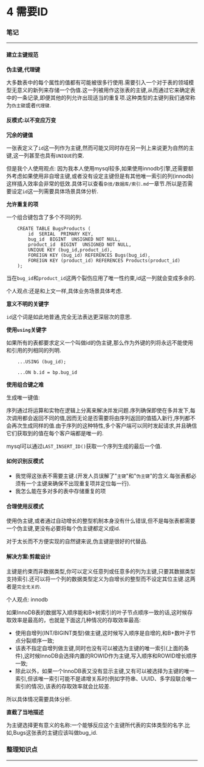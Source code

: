 # 4 需要ID

### 笔记

---

#### 建立主键规范

**伪主键,代理键**

大多数表中的每个属性的值都有可能被很多行使用.需要引入一个对于表的领域模型无意义的新列来存储一个伪值.这一列被用作这张表的主键,从而通过它来确定表中的一条记录,即便其他的列允许出现适当的重复项.这种类型的主键列我们通常称为`伪主键`或者`代理键`.

#### 反模式:以不变应万变

**冗余的键值**

一张表定义了`id`这一列作为主键,然而可能又同时存在另一列上来说更为自然的主键,这一列甚至也具有`UNIQUE`约束.

但是我个人使用观点: 因为我本人使用mysql较多,如果使用innodb引擎,还需要额外考虑如果使用非自增主键,或者没有设定主键但是有其他唯一索引的列(innodb)这样插入效率会非常的低效.具体可以查看`杂技/数据库/索引.md`一章节.所以是否需要设定`id`这一列需要具体场景具体分析.

**允许重复的项**

一个组合键包含了多个不同的列.

		CREATE TABLE BugsProducts (
			id	SERIAL	PRIMARY	KEY,
			bug_id	BIGINT	UNSIGNED NOT NULL,
			product_id	BIGINT	UNSIGNED NOT NULL,
			UNIQUE KEY (bug_id,product_id),
			FOREIGN KEY (bug_id) REFERENCES Bugs(bug_id),
			FOREIGN KEY (product_id) REFERENCES Products(product_id)
		);
		
当在`bug_id`和`product_id`这两个裂伤应用了唯一性约束,id这一列就会变成多余的.

个人观点:还是和上文一样,具体业务场景具体考虑.

**意义不明的关键字**

`id`这个词是如此地普通,完全无法表达更深层次的意思.

**使用`using`关键字**

如果所有的表都要求定义一个叫做id的伪主键,那么作为外键的列将永远不能使用和引用的列相同的列明.

		...USING (bug_id);
		
		...ON b.id = bp.bug_id
		
**使用组合键之难**

生成唯一键值:

序列通过将运算和实物在逻辑上分离来解决并发问题.序列确保即使在多并发下,每次调用都会返回不同的值,因而无论是否需要将由序列返回的值插入新行,序列都不会再次生成同样的值.由于序列的这种特性,多个客户端可以同时发起请求,并且确信它们获取到的值在每个客户端都是唯一的.

mysql可以通过`LAST_INSERT_ID()`获取一个序列生成的最后一个值.

#### 如何识别反模式

* 我觉得这张表不需要主键.(开发人员误解了"`主键`"和"`伪主键`"的含义.每张表都必须有一个主键来确保不出现重复项并定位每一行).
* 我怎么能在多对多的表中存储重复的项

#### 合理使用反模式

使用伪主键,或者通过自动增长的整型机制本身没有什么错误,但不是每张表都需要一个伪主键,更没有必要将每个伪主键都定义成id.

对于太长而不方便实现的自然键来说,伪主键是很好的代替品.

#### 解决方案:剪裁设计

主键是约束而非数据类型,你可以定义任意列或任意多的列为主键,只要其数据类型支持索引.还可以将一个列的数据类型定义为自增长的整型而不设定其位主键.这两者是`完全无关的`.

个人观点: innodb

如果InnoDB表的数据写入顺序能和B+树索引的叶子节点顺序一致的话,这时候存取效率是最高的，也就是下面这几种情况的存取效率最高:

* 使用自增列(INT/BIGINT类型)做主键,这时候写入顺序是自增的,和B+数叶子节点分裂顺序一致;
* 该表不指定自增列做主键,同时也没有可以被选为主键的唯一索引(上面的条件),这时候InnoDB会选择内置的ROWID作为主键,写入顺序和ROWID增长顺序一致;
* 除此以外，如果一个InnoDB表又没有显示主键,又有可以被选择为主键的唯一索引,但该唯一索引可能不是递增关系时(例如字符串、UUID、多字段联合唯一索引的情况),该表的存取效率就会比较差.

所以具体情况需要具体分析.

**直截了当地描述**

为主键选择更有意义的名称:一个能够反应这个主键所代表的实体类型的名字.比如,Bugs这张表的主键应该叫做bug_id.


### 整理知识点

---